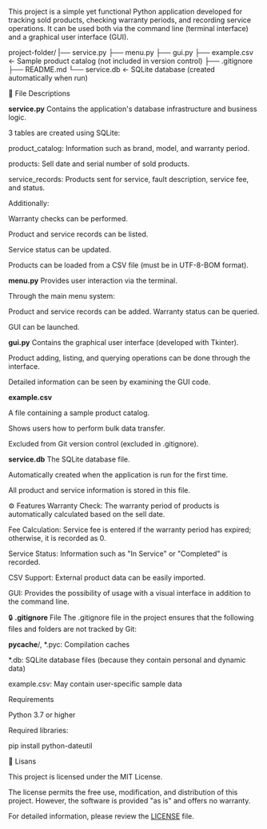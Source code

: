 This project is a simple yet functional Python application developed for tracking sold products, checking warranty periods, and recording service operations. It can be used both via the command line (terminal interface) and a graphical user interface (GUI).

project-folder/
|── service.py
├── menu.py
├── gui.py
├── example.csv           ← Sample product catalog (not included in version control)
├── .gitignore
├── README.md
└── service.db            ← SQLite database (created automatically when run)


🧩 File Descriptions

**service.py**
Contains the application's database infrastructure and business logic.

3 tables are created using SQLite:

product_catalog: Information such as brand, model, and warranty period.

products: Sell date and serial number of sold products.

service_records: Products sent for service, fault description, service fee, and status.

Additionally:

Warranty checks can be performed.

Product and service records can be listed.

Service status can be updated.

Products can be loaded from a CSV file (must be in UTF-8-BOM format).

**menu.py**
Provides user interaction via the terminal.

Through the main menu system:

Product and service records can be added.
Warranty status can be queried.

GUI can be launched.



**gui.py**
Contains the graphical user interface (developed with Tkinter).

Product adding, listing, and querying operations can be done through the interface.

Detailed information can be seen by examining the GUI code.

**example.csv**

A file containing a sample product catalog.

Shows users how to perform bulk data transfer.

Excluded from Git version control (excluded in .gitignore).

**service.db**
The SQLite database file.

Automatically created when the application is run for the first time.

All product and service information is stored in this file.

⚙️ Features
Warranty Check: The warranty period of products is automatically calculated based on the sell date.

Fee Calculation: Service fee is entered if the warranty period has expired; otherwise, it is recorded as 0.

Service Status: Information such as "In Service" or "Completed" is recorded.

CSV Support: External product data can be easily imported.

GUI: Provides the possibility of usage with a visual interface in addition to the command line.

🔒 **.gitignore** File
The .gitignore file in the project ensures that the following files and folders are not tracked by Git:

__pycache__/, *.pyc: Compilation caches 

*.db: SQLite database files (because they contain personal and dynamic data) 

example.csv: May contain user-specific sample data 

Requirements

Python 3.7 or higher 

Required libraries:

pip install python-dateutil


📄 Lisans

This project is licensed under the MIT License.

The license permits the free use, modification, and distribution of this project. However, the software is provided "as is" and offers no warranty.

For detailed information, please review the [LICENSE](LICENSE) file.
